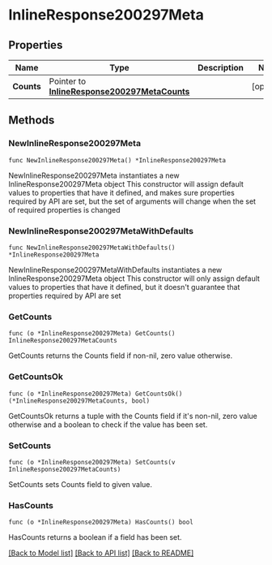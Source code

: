 # InlineResponse200297Meta

## Properties

Name | Type | Description | Notes
------------ | ------------- | ------------- | -------------
**Counts** | Pointer to [**InlineResponse200297MetaCounts**](InlineResponse200297MetaCounts.md) |  | [optional] 

## Methods

### NewInlineResponse200297Meta

`func NewInlineResponse200297Meta() *InlineResponse200297Meta`

NewInlineResponse200297Meta instantiates a new InlineResponse200297Meta object
This constructor will assign default values to properties that have it defined,
and makes sure properties required by API are set, but the set of arguments
will change when the set of required properties is changed

### NewInlineResponse200297MetaWithDefaults

`func NewInlineResponse200297MetaWithDefaults() *InlineResponse200297Meta`

NewInlineResponse200297MetaWithDefaults instantiates a new InlineResponse200297Meta object
This constructor will only assign default values to properties that have it defined,
but it doesn't guarantee that properties required by API are set

### GetCounts

`func (o *InlineResponse200297Meta) GetCounts() InlineResponse200297MetaCounts`

GetCounts returns the Counts field if non-nil, zero value otherwise.

### GetCountsOk

`func (o *InlineResponse200297Meta) GetCountsOk() (*InlineResponse200297MetaCounts, bool)`

GetCountsOk returns a tuple with the Counts field if it's non-nil, zero value otherwise
and a boolean to check if the value has been set.

### SetCounts

`func (o *InlineResponse200297Meta) SetCounts(v InlineResponse200297MetaCounts)`

SetCounts sets Counts field to given value.

### HasCounts

`func (o *InlineResponse200297Meta) HasCounts() bool`

HasCounts returns a boolean if a field has been set.


[[Back to Model list]](../README.md#documentation-for-models) [[Back to API list]](../README.md#documentation-for-api-endpoints) [[Back to README]](../README.md)


